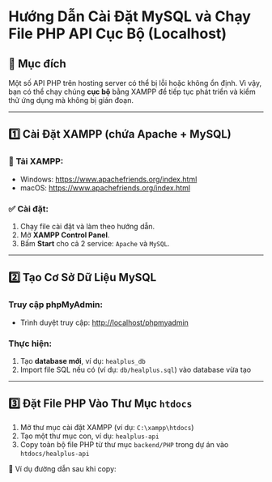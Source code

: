 # Hướng Dẫn Cài Đặt MySQL và Chạy File PHP API Cục Bộ (Localhost)

## 🧠 Mục đích

Một số API PHP trên hosting server có thể bị lỗi hoặc không ổn định. Vì vậy, bạn có thể chạy chúng **cục bộ** bằng XAMPP để tiếp tục phát triển và kiểm thử ứng dụng mà không bị gián đoạn.

---

## 1️⃣ Cài Đặt XAMPP (chứa Apache + MySQL)

### 🔗 Tải XAMPP:

- Windows: https://www.apachefriends.org/index.html
- macOS: https://www.apachefriends.org/index.html

### ✅ Cài đặt:

1. Chạy file cài đặt và làm theo hướng dẫn.
2. Mở **XAMPP Control Panel**.
3. Bấm **Start** cho cả 2 service: `Apache` và `MySQL`.

---

## 2️⃣ Tạo Cơ Sở Dữ Liệu MySQL

### Truy cập phpMyAdmin:

- Trình duyệt truy cập: [http://localhost/phpmyadmin](http://localhost/phpmyadmin)

### Thực hiện:

1. Tạo **database mới**, ví dụ: `healplus_db`
2. Import file SQL nếu có (ví dụ: `db/healplus.sql`) vào database vừa tạo

---

## 3️⃣ Đặt File PHP Vào Thư Mục `htdocs`

1. Mở thư mục cài đặt XAMPP (ví dụ: `C:\xampp\htdocs`)
2. Tạo một thư mục con, ví dụ: `healplus-api`
3. Copy toàn bộ file PHP từ thư mục `backend/PHP` trong dự án vào `htdocs/healplus-api`

📁 Ví dụ đường dẫn sau khi copy:

